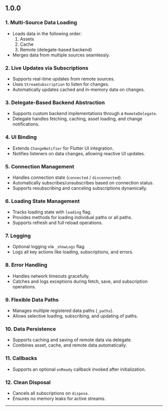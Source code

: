## 1.0.0

### 1. Multi-Source Data Loading

- Loads data in the following order:
    1. Assets
    2. Cache
    3. Remote (delegate-based backend)
- Merges data from multiple sources seamlessly.

### 2. Live Updates via Subscriptions

- Supports real-time updates from remote sources.
- Uses `StreamSubscription` to listen for changes.
- Automatically updates cached and in-memory data on changes.

### 3. Delegate-Based Backend Abstraction

- Supports custom backend implementations through a `RemoteDelegate`.
- Delegate handles fetching, caching, asset loading, and change notifications.

### 4. UI Binding

- Extends `ChangeNotifier` for Flutter UI integration.
- Notifies listeners on data changes, allowing reactive UI updates.

### 5. Connection Management

- Handles connection state (`connected` / `disconnected`).
- Automatically subscribes/unsubscribes based on connection status.
- Supports resubscribing and canceling subscriptions dynamically.

### 6. Loading State Management

- Tracks loading state with `loading` flag.
- Provides methods for loading individual paths or all paths.
- Supports refresh and full reload operations.

### 7. Logging

- Optional logging via `_showLogs` flag.
- Logs all key actions like loading, subscriptions, and errors.

### 8. Error Handling

- Handles network timeouts gracefully.
- Catches and logs exceptions during fetch, save, and subscription operations.

### 9. Flexible Data Paths

- Manages multiple registered data paths (`_paths`).
- Allows selective loading, subscribing, and updating of paths.

### 10. Data Persistence

- Supports caching and saving of remote data via delegate.
- Combines asset, cache, and remote data automatically.

### 11. Callbacks

- Supports an optional `onReady` callback invoked after initialization.

### 12. Clean Disposal

- Cancels all subscriptions on `dispose`.
- Ensures no memory leaks for active streams.

---

